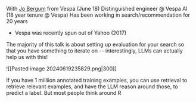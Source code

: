 With [Jo Bergum](https://x.com/jobergum) from Vespa (June 18)
Distinguished engineer @ Vespa AI (18 year tenure @ Vespa)
Has been working in search/recommendation for 20 years
- Vespa was recently spun out of Yahoo (2017)

The majority of this talk is about setting up evaluation for your search so that you have something to iterate on -- interestingly, LLMs can actually help us with this!

![[Pasted image 20240619235829.png|300]]

If you have 1 milliion annotated training examples, you can use retrieval to retrieve relevant examples, and have the LLM reason around those, to predict a label.
But most people think around R




